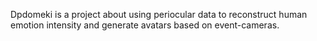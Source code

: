 Dpdomeki is a project about using periocular data to reconstruct human emotion intensity and generate avatars based on event-cameras.
